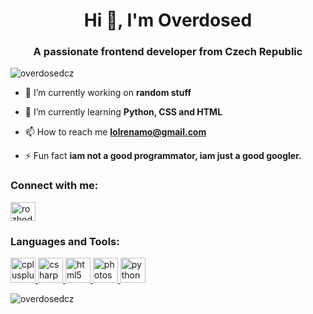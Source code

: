 <h1 align="center">Hi 👋, I'm Overdosed</h1>
<h3 align="center">A passionate frontend developer from Czech Republic</h3>

<p align="left"> <img src="https://komarev.com/ghpvc/?username=overdosedcz" alt="overdosedcz" /> </p>

- 🔭 I’m currently working on **random stuff**

- 🌱 I’m currently learning **Python, CSS and HTML**

- 📫 How to reach me **lolrenamo@gmail.com**

- ⚡ Fun fact **iam not a good programmator, iam just a good googler.**

<p align="left">
<h3 align="left">Connect with me:</h3>
<a href="https://instagram.com/rozhodne_nejsem_filip" target="blank"><img align="center" src="https://cdn.jsdelivr.net/npm/simple-icons@3.0.1/icons/instagram.svg" alt="rozhodne_nejsem_filip" height="30" width="40" /></a>
</p>

<h3 align="left">Languages and Tools:</h3>
<p align="left"> <a href="https://www.w3schools.com/cpp/" target="_blank"> <img src="https://devicons.github.io/devicon/devicon.git/icons/cplusplus/cplusplus-original.svg" alt="cplusplus" width="40" height="40"/> </a> <a href="https://www.w3schools.com/cs/" target="_blank"> <img src="https://devicons.github.io/devicon/devicon.git/icons/csharp/csharp-original.svg" alt="csharp" width="40" height="40"/> </a> <a href="https://www.w3.org/html/" target="_blank"> <img src="https://devicons.github.io/devicon/devicon.git/icons/html5/html5-original-wordmark.svg" alt="html5" width="40" height="40"/> </a> <a href="https://www.photoshop.com/en" target="_blank"> <img src="https://devicons.github.io/devicon/devicon.git/icons/photoshop/photoshop-plain.svg" alt="photoshop" width="40" height="40"/> </a> <a href="https://www.python.org" target="_blank"> <img src="https://devicons.github.io/devicon/devicon.git/icons/python/python-original.svg" alt="python" width="40" height="40"/> </a> </p>

<p><img align="center" src="https://github-readme-stats.vercel.app/api/top-langs/?username=overdosedcz&layout=compact" alt="overdosedcz" /></p>


